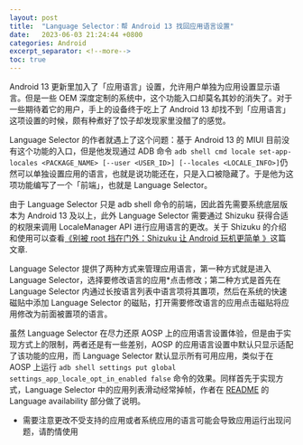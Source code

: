 ```yaml
---
layout: post
title:  "Language Selector：帮 Android 13 找回应用语言设置"
date:   2023-06-03 21:24:44 +0800
categories: Android
excerpt_separator: <!--more-->
toc: true
---
```


Android 13 更新里加入了「应用语言」设置，允许用户单独为应用设置显示语言。但是一些 OEM 深度定制的系统中，这个功能入口却莫名其妙的消失了。对于一些期待着它的用户，手上的设备终于吃上了 Android 13 却找不到「应用语言」这项设置的时候，颇有种煮好了饺子却发现家里没醋了的感觉。  

Language Selector 的作者就遇上了这个问题：基于 Android 13 的 MIUI 目前没有这个功能的入口，但是他发现通过 ADB 命令 `adb shell cmd locale set-app-locales <PACKAGE_NAME> [--user <USER_ID>] [--locales <LOCALE_INFO>]`仍然可以单独设置应用的语言，也就是说功能还在，只是入口被隐藏了。于是他为这项功能编写了一个「前端」，也就是 Language Selector。
<!--more-->
由于 Language Selector 只是 adb shell 命令的前端，因此首先需要系统底层版本为 Android 13 及以上，此外 Language Selector 需要通过 Shizuku 获得合适的权限来调用 LocaleManager API 进行应用语言的更改。关于 Shizuku 的介绍和使用可以查看[《别被 root 挡在门外：Shizuku 让 Android 玩机更简单 》](https://sspai.com/post/73294)这篇文章.

Language Selector 提供了两种方式来管理应用语言，第一种方式就是进入 Language Selector，选择要修改语言的应用*点击修改；第二种方式是首先在 Language Selector 内通过长按语言列表中语言项将其置项，然后在系统的快速磁贴中添加 Language Selector 的磁贴，打开需要修改语言的应用点击磁贴将应用修改为前面被置项的语言。

虽然 Language Selector 在尽力还原 AOSP 上的应用语言设置体验，但是由于实现方式上的限制，两者还是有一些差别，AOSP 的应用语言设置中默认只显示适配了该功能的应用，而 Language Selector 默认显示所有可用应用，类似于在 AOSP 上运行 `adb shell settings put global settings_app_locale_opt_in_enabled false` 命令的效果。同样首先于实现方式，Language Selector 中的应用列表滑动经常掉帧，作者在 [README](https://github.com/VegaBobo/Language-Selector) 的 Language availability 部分做了说明。 


* 需要注意更改不受支持的应用或者系统应用的语言可能会导致应用运行出现问题，请酌情使用
